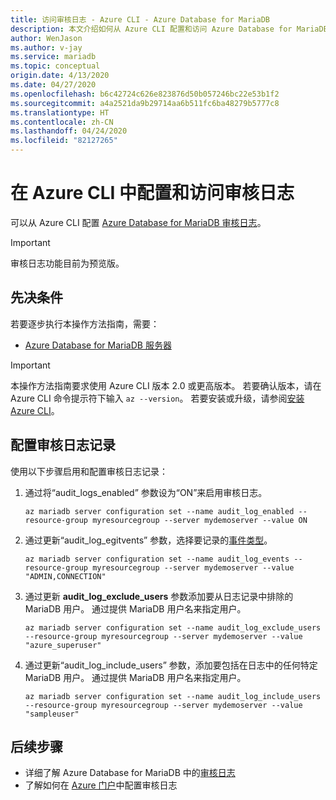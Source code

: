 ```yaml
---
title: 访问审核日志 - Azure CLI - Azure Database for MariaDB
description: 本文介绍如何从 Azure CLI 配置和访问 Azure Database for MariaDB 中的审核日志。
author: WenJason
ms.author: v-jay
ms.service: mariadb
ms.topic: conceptual
origin.date: 4/13/2020
ms.date: 04/27/2020
ms.openlocfilehash: b6c42724c626e823876d50b057246bc22e53b1f2
ms.sourcegitcommit: a4a2521da9b29714aa6b511fc6ba48279b5777c8
ms.translationtype: HT
ms.contentlocale: zh-CN
ms.lasthandoff: 04/24/2020
ms.locfileid: "82127265"
---
```

# <a name="configure-and-access-audit-logs-in-the-azure-cli"></a>在 Azure CLI 中配置和访问审核日志

可以从 Azure CLI 配置 [Azure Database for MariaDB 审核日志](concepts-audit-logs.md)。

> [!IMPORTANT]
> 审核日志功能目前为预览版。

## <a name="prerequisites"></a>先决条件

若要逐步执行本操作方法指南，需要：

- [Azure Database for MariaDB 服务器](quickstart-create-mariadb-server-database-using-azure-portal.md)

> [!IMPORTANT]
> 本操作方法指南要求使用 Azure CLI 版本 2.0 或更高版本。 若要确认版本，请在 Azure CLI 命令提示符下输入 `az --version`。 若要安装或升级，请参阅[安装 Azure CLI](/cli/install-azure-cli)。

## <a name="configure-audit-logging"></a>配置审核日志记录

使用以下步骤启用和配置审核日志记录： 

1. 通过将“audit_logs_enabled”  参数设为“ON”来启用审核日志。 
    ```azurecli
    az mariadb server configuration set --name audit_log_enabled --resource-group myresourcegroup --server mydemoserver --value ON
    ```

1. 通过更新“audit_log_egitvents”  参数，选择要记录的[事件类型](concepts-audit-logs.md#configure-audit-logging)。
    ```azurecli
    az mariadb server configuration set --name audit_log_events --resource-group myresourcegroup --server mydemoserver --value "ADMIN,CONNECTION"
    ```

1. 通过更新 **audit_log_exclude_users** 参数添加要从日志记录中排除的 MariaDB 用户。 通过提供 MariaDB 用户名来指定用户。
    ```azurecli
    az mariadb server configuration set --name audit_log_exclude_users --resource-group myresourcegroup --server mydemoserver --value "azure_superuser"
    ```

1. 通过更新“audit_log_include_users”  参数，添加要包括在日志中的任何特定 MariaDB 用户。 通过提供 MariaDB 用户名来指定用户。
    ```azurecli
    az mariadb server configuration set --name audit_log_include_users --resource-group myresourcegroup --server mydemoserver --value "sampleuser"
    ```

## <a name="next-steps"></a>后续步骤

- 详细了解 Azure Database for MariaDB 中的[审核日志](concepts-audit-logs.md)
- 了解如何在 [Azure 门户](howto-configure-audit-logs-portal.md)中配置审核日志